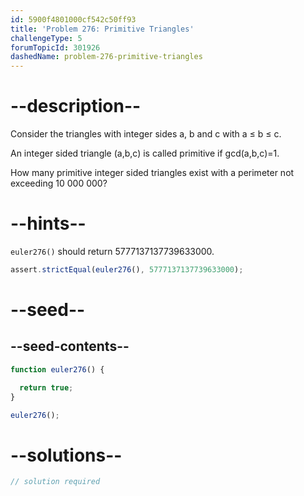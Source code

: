 ```yaml
---
id: 5900f4801000cf542c50ff93
title: 'Problem 276: Primitive Triangles'
challengeType: 5
forumTopicId: 301926
dashedName: problem-276-primitive-triangles
---
```


# --description--

Consider the triangles with integer sides a, b and c with a ≤ b ≤ c.

An integer sided triangle (a,b,c) is called primitive if gcd(a,b,c)=1.

How many primitive integer sided triangles exist with a perimeter not exceeding 10 000 000?

# --hints--

`euler276()` should return 5777137137739633000.

```js
assert.strictEqual(euler276(), 5777137137739633000);
```

# --seed--

## --seed-contents--

```js
function euler276() {

  return true;
}

euler276();
```

# --solutions--

```js
// solution required
```
